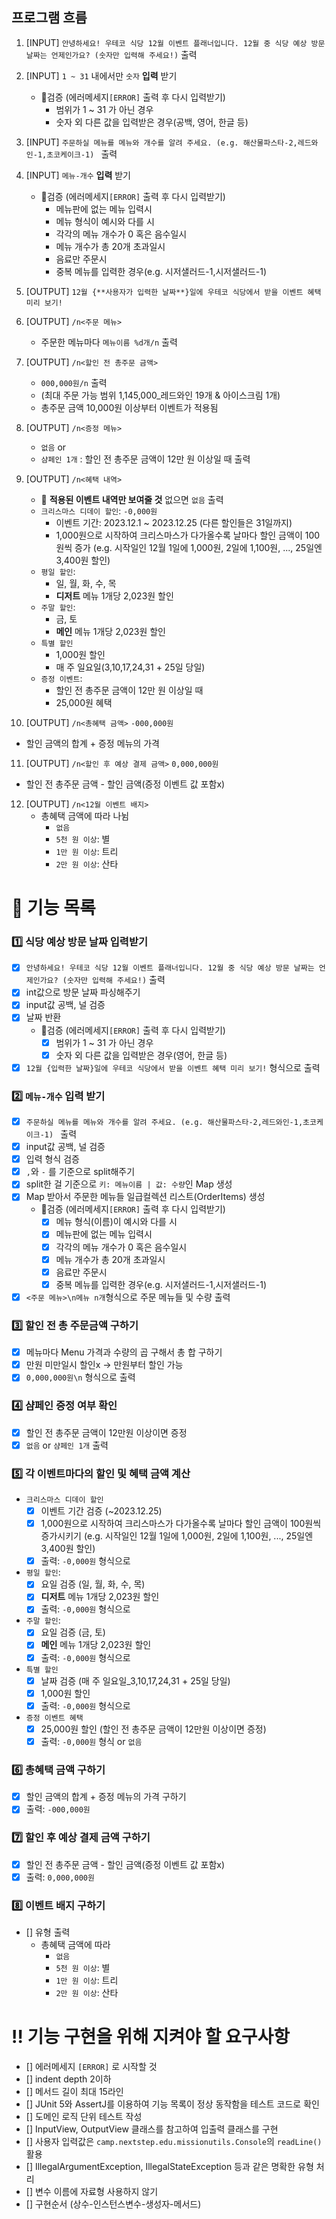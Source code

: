 ## 프로그램 흐름

1. [INPUT] `안녕하세요! 우테코 식당 12월 이벤트 플래너입니다.
   12월 중 식당 예상 방문 날짜는 언제인가요? (숫자만 입력해 주세요!)` 출력

2. [INPUT] `1 ~ 31` 내에서만 `숫자` **입력** 받기
    * 🚨검증 (에러메세지`[ERROR]` 출력 후 다시 입력받기)
        * 범위가 1 ~ 31 가 아닌 경우
        * 숫자 외 다른 값을 입력받은 경우(공백, 영어, 한글 등)

3. [INPUT] `주문하실 메뉴를 메뉴와 개수를 알려 주세요. (e.g. 해산물파스타-2,레드와인-1,초코케이크-1)
   ` 출력

4. [INPUT] `메뉴-개수` **입력** 받기
    * 🚨검증 (에러메세지`[ERROR]` 출력 후 다시 입력받기)
        * 메뉴판에 없는 메뉴 입력시
        * 메뉴 형식이 예시와 다를 시
        * 각각의 메뉴 개수가 0 혹은 음수일시
        * 메뉴 개수가 총 20개 초과일시
        * 음료만 주문시
        * 중복 메뉴를 입력한 경우(e.g. 시저샐러드-1,시저샐러드-1)

5. [OUTPUT] `12월 {**사용자가 입력한 날짜**}일에 우테코 식당에서 받을 이벤트 혜택 미리 보기!
   `
6. [OUTPUT] `/n<주문 메뉴>`
    * 주문한 메뉴마다 `메뉴이름 %d개/n` 출력

7. [OUTPUT] `/n<할인 전 총주문 금액>`
    * `000,000원/n` 출력
    * (최대 주문 가능 범위 1,145,000_레드와인 19개 & 아이스크림 1개)
    * 총주문 금액 10,000원 이상부터 이벤트가 적용됨

8. [OUTPUT] `/n<증정 메뉴>`
    * `없음` or
    * `샴페인 1개` : 할인 전 총주문 금액이 12만 원 이상일 때 출력

9. [OUTPUT] `/n<혜택 내역>`
    * 🚨 **적용된 이벤트 내역만 보여줄 것** 없으면 `없음` 출력
    * `크리스마스 디데이 할인`: `-0,000원`
        * 이벤트 기간: 2023.12.1 ~ 2023.12.25 (다른 할인들은 31일까지)
        * 1,000원으로 시작하여 크리스마스가 다가올수록 날마다 할인 금액이 100원씩 증가
          (e.g. 시작일인 12월 1일에 1,000원, 2일에 1,100원, ..., 25일엔 3,400원 할인)
    * `평일 할인`:
        * 일, 월, 화, 수, 목
        * **디저트** 메뉴 1개당 2,023원 할인
    * `주말 할인`:
        * 금, 토
        * **메인** 메뉴 1개당 2,023원 할인
    * `특별 할인`
        * 1,000원 할인
        * 매 주 일요일(3,10,17,24,31 + 25일 당일)
    * `증정 이벤트`:
        * 할인 전 총주문 금액이 12만 원 이상일 때
        * 25,000원 혜택

10. [OUTPUT] `/n<총혜택 금액>` `-000,000원`

* 할인 금액의 합계 + 증정 메뉴의 가격

11. [OUTPUT] `/n<할인 후 예상 결제 금액>` `0,000,000원`

* 할인 전 총주문 금액 - 할인 금액(증정 이벤트 값 포함x)

12. [OUTPUT] `/n<12월 이벤트 배지>`
    * 총혜택 금액에 따라 나뉨
        * `없음`
        * `5천 원 이상`: 별
        * `1만 원 이상`: 트리
        * `2만 원 이상`: 산타

# 📝 기능 목록

### 1️⃣ 식당 예상 방문 날짜 입력받기

- [x] `안녕하세요! 우테코 식당 12월 이벤트 플래너입니다.
  12월 중 식당 예상 방문 날짜는 언제인가요? (숫자만 입력해 주세요!)` 출력
- [x] int값으로 방문 날짜 파싱해주기
- [x] input값 공백, 널 검증
- [x] 날짜 반환
    * 🚨검증 (에러메세지`[ERROR]` 출력 후 다시 입력받기)
        - [x] 범위가 1 ~ 31 가 아닌 경우
        - [x] 숫자 외 다른 값을 입력받은 경우(영어, 한글 등)
- [x] `12월 {입력한 날짜}일에 우테코 식당에서 받을 이벤트 혜택 미리 보기!` 형식으로 출력

### 2️⃣ `메뉴-개수` 입력 받기

- [x] `주문하실 메뉴를 메뉴와 개수를 알려 주세요. (e.g. 해산물파스타-2,레드와인-1,초코케이크-1)
  ` 출력
- [x] input값 공백, 널 검증
- [x] 입력 형식 검증
- [x] `,`와 `-` 를 기준으로 split해주기
- [x] split한 걸 기준으로 `키: 메뉴이름 | 값: 수량`인 Map 생성
- [x] Map 받아서 주문한 메뉴들 일급컬렉션 리스트(OrderItems) 생성
    * 🚨검증 (에러메세지`[ERROR]` 출력 후 다시 입력받기)
        - [x] 메뉴 형식(이름)이 예시와 다를 시
        - [x] 메뉴판에 없는 메뉴 입력시
        - [x] 각각의 메뉴 개수가 0 혹은 음수일시
        - [x] 메뉴 개수가 총 20개 초과일시
        - [x] 음료만 주문시
        - [x] 중복 메뉴를 입력한 경우(e.g. 시저샐러드-1,시저샐러드-1)
- [x] `<주문 메뉴>\n메뉴 n개`형식으로 주문 메뉴들 및 수량 출력

### 3️⃣ 할인 전 총 주문금액 구하기

- [x] 메뉴마다 Menu 가격과 수량의 곱 구해서 총 합 구하기
- [x] 만원 미만일시 할인x -> 만원부터 할인 가능
- [x] `0,000,000원\n` 형식으로 출력

### 4️⃣ 샴페인 증정 여부 확인

- [x] 할인 전 총주문 금액이 12만원 이상이면 증정
- [x]  `없음` or `샴페인 1개` 출력

### 5️⃣ 각 이벤트마다의 할인 및 혜택 금액 계산

* `크리스마스 디데이 할인`
    - [x] 이벤트 기간 검증 (~2023.12.25)
    - [x] 1,000원으로 시작하여 크리스마스가 다가올수록 날마다 할인 금액이 100원씩 증가시키기
      (e.g. 시작일인 12월 1일에 1,000원, 2일에 1,100원, ..., 25일엔 3,400원 할인)
    - [x] 출력: `-0,000원` 형식으로

* `평일 할인`:
    - [x] 요일 검증 (일, 월, 화, 수, 목)
    - [x] **디저트** 메뉴 1개당 2,023원 할인
    - [x] 출력: `-0,000원` 형식으로

* `주말 할인`:
    - [x] 요일 검증 (금, 토)
    - [x] **메인** 메뉴 1개당 2,023원 할인
    - [x] 출력: `-0,000원` 형식으로

* `특별 할인`
    - [x] 날짜 검증 (매 주 일요일_3,10,17,24,31 + 25일 당일)
    - [x] 1,000원 할인
    - [x] 출력: `-0,000원` 형식으로

* `증정 이벤트 혜택`
    - [x] 25,000원 할인 (할인 전 총주문 금액이 12만원 이상이면 증정)
    - [x] 출력: `-0,000원` 형식 or `없음`

### 6️⃣ 총혜택 금액 구하기

- [x] 할인 금액의 합계 + 증정 메뉴의 가격 구하기
- [x] 출력: `-000,000원`

### 7️⃣ 할인 후 예상 결제 금액 구하기

- [x] 할인 전 총주문 금액 - 할인 금액(증정 이벤트 값 포함x)
- [x] 출력: `0,000,000원`

### 8️⃣ 이벤트 배지 구하기

- [] 유형 출력
    - 총혜택 금액에 따라
        - `없음`
        - `5천 원 이상`: 별
        - `1만 원 이상`: 트리
        - `2만 원 이상`: 산타

# ‼️ 기능 구현을 위해 지켜야 할 요구사항

- [] 에러메세지 `[ERROR]` 로 시작할 것
- [] indent depth 2이하
- [] 메서드 길이 최대 15라인
- [] JUnit 5와 AssertJ를 이용하여 기능 목록이 정상 동작함을 테스트 코드로 확인
- [] 도메인 로직 단위 테스트 작성
- [] InputView, OutputView 클래스를 참고하여 입출력 클래스를 구현
- [] 사용자 입력값은 `camp.nextstep.edu.missionutils.Console`의 `readLine()` 활용
- [] IllegalArgumentException, IllegalStateException 등과 같은 명확한 유형 처리
- [] 변수 이름에 자료형 사용하지 않기
- [] 구현순서 (상수-인스턴스변수-생성자-메서드)
